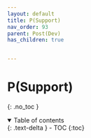 ```yaml
---
layout: default
title: P(Support)
nav_order: 93
parent: Post(Dev)
has_children: true


---
```


# P(Support)

{: .no_toc }

<details open markdown="block">
  <summary>
    Table of contents
  </summary>
  {: .text-delta }
- TOC
{:toc}
</details>

<!------------------------------------ STEP ------------------------------------>

